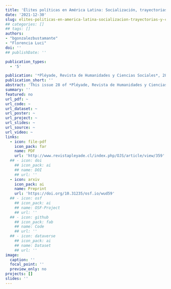 ```yaml
---
title: 'Élites políticas en América Latina: Socialización, trayectorias y capitales'
date: '2021-12-30'
slug: elites-politicas-en-america-latina-socializacion-trayectorias-y-capitales
## categories: []
## tags: []
authors:
- "bgonzalezbustamante"
- "Florencia Luci"
doi: ''
## publishDate: ''

publication_types:
  - '5'

publication: '*Pléyade, Revista de Humanidades y Ciencias Sociales*, 28, 21-32'
publication_short: ''
abstract: 'This issue 28 of *Pléyade, Revista de Humanidades y Ciencias Sociales*, entitled "Political Elites in Latin America: Socialisation, Trajectories and Capitals, " comprises papers that focus on the study of elites in the region from different approaches and perspectives of analysis. In a sense, this dossier can be considered a continuation of the special issues published in *Política, Revista de Ciencia Política* in 2014 ([Joignant, 2014](https://revistapolitica.uchile.cl/index.php/RP/issue/view/3769)) and 2016 ([González-Bustamante, 2016](https://revistapolitica.uchile.cl/index.php/RP/issue/view/4365)). This dossier presents five articles that focus particularly on the Argentinean and Chilean cases and a novel bibliometric review of the scientific production on the subject at the regional level.'
summary: ''
featured: no
url_pdf: ~
url_code: ~
url_dataset: ~
url_poster: ~
url_project: ~
url_slides: ~
url_source: ~
url_video: ~
links:
  - icon: file-pdf
    icon_pack: far
    name: PDF
    url: 'http://www.revistapleyade.cl/index.php/OJS/article/view/359'
  ## - icon: doi
    ## icon_pack: ai
    ## name: DOI
    ## url: ''
  - icon: arxiv
    icon_pack: ai
    name: Preprint
    url: 'https://doi.org/10.31235/osf.io/wud59'
  ## - icon: osf
    ## icon_pack: ai
    ## name: OSF-Project
    ## url: ''
  ## - icon: github
    ## icon_pack: fab
    ## name: Code
    ## url: ''
  ## - icon: dataverse
    ## icon_pack: ai
    ## name: Dataset
    ## url: ''
image:
  caption: ''
  focal_point: ''
  preview_only: no
projects: []
slides: ''
---
```

